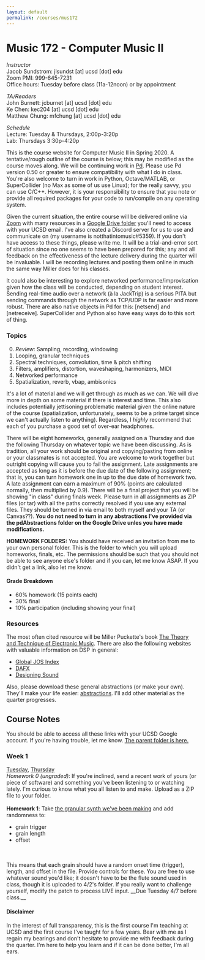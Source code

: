 ```yaml
---
layout: default
permalink: /courses/mus172
---
```

# Music 172 - Computer Music II

_Instructor_<br/>
Jacob Sundstrom: jlsundst [at] ucsd [dot] edu <br/>
Zoom PMI: 999-645-7231 <br/>
Office hours: Tuesday before class (11a-12noon) or by appointment

_TA/Readers_<br/>
John Burnett: jcburnet [at] ucsd [dot] edu <br/>
Ke Chen: kec204 [at] ucsd [dot] edu <br/>
Matthew Chung: mfchung [at] ucsd [dot] edu <br/>

_Schedule_<br/>
Lecture: Tuesday & Thursdays, 2:00p-3:20p <br/>
Lab: Thursdays 3:30p-4:20p <br/>

This is the course website for Computer Music II in Spring 2020. A tentative/rough outline of the course is below; this may be modified as the course moves along. We will be continuing work in [Pd](https://puredata.info/). Please use Pd version 0.50 or greater to ensure compatibility with what I do in class. You're also welcome to turn in work in Python, Octave/MATLAB, or SuperCollider (no Max as some of us use Linux); for the really savvy, you can use C/C++. However, it is your responsibility to ensure that you note or provide all required packages for your code to run/compile on any operating system.

Given the current situation, the entire course will be delivered online via [Zoom](https://ucsd.zoom.us/) with many resources in a [Google Drive folder](https://drive.google.com/open?id=1LRfJ2Vm_M63JiBS76DCifqpMrXyxdif-) you'll need to access with your UCSD email. I've also created a Discord server for us to use and communicate on (my username is notthatintomusic#5359). If you don't have access to these things, please write me. It will be a trial-and-error sort of situation since no one seems to have been prepared for this; any and all feedback on the effectiveness of the lecture delivery during the quarter will be invaluable. I will be recording lectures and posting them online in much the same way Miller does for his classes.

It could also be interesting to explore networked performance/improvisation given how the class will be conducted, depending on student interest. Sending real-time audio over a network (à la JackTrip) is a serious PITA but sending commands through the network as TCP/UDP is far easier and more robust. There are also native objects in Pd for this: [netsend] and [netreceive]. SuperCollider and Python also have easy ways do to this sort of thing.

### Topics

0. _Review_: Sampling, recording, windowing
1. Looping, granular techniques
2. Spectral techniques, convolution, time & pitch shifting
3. Filters, amplifiers, distortion, waveshaping, harmonizers, MIDI
4. Networked performance
5. Spatialization, reverb, vbap, ambisonics

It's a lot of material and we will get through as much as we can. We will dive more in depth on some material if there is interest and time. This also includes potentially jettisoning problematic material given the online nature of the course (spatialization, unfortunately, seems to be a prime target since we can't actually listen to anything). Regardless, I _highly_ recommend that each of you purchase a good set of over-ear headphones.

There will be eight homeworks, generally assigned on a Thursday and due the following Thursday on whatever topic we have been discussing. As is tradition, all your work should be original and copying/pasting from online or your classmates is not accepted. You are welcome to work together but outright copying will cause you to fail the assignment. Late assignments are accepted as long as it is before the due date of the following assignment; that is, you can turn homework one in up to the due date of homework two. A late assignment can earn a maximum of 90% (points are calculated normally, then multiplied by 0.9). There will be a final project that you will be showing "in class" during finals week.  Please turn in all assignments as ZIP files (or tar) with all the paths correctly resolved if you use any external files. They should be turned in via email to both myself and your TA (or Canvas??). __You do not need to turn in any abstractions I've provided via the pdAbstractions folder on the Google Drive unles you have made modifications.__

__HOMEWORK FOLDERS:__ You should have received an invitation from me to your own personal folder. This is the folder to which you will upload homeworks, finals, etc. The permissions should be such that you should not be able to see anyone else's folder and if you can, let me know ASAP. If you didn't get a link, also let me know.

#### Grade Breakdown
- 60% homework (15 points each)
- 30% final
- 10% participation (including showing your final)

### Resources
The most often cited resource will be Miller Puckette's book [The Theory and Technique of Electronic Music](http://msp.ucsd.edu/techniques.htm). There are also the following websites with valuable information on DSP in general:
- [Global JOS Index](https://ccrma.stanford.edu/~jos/jospubs.html)
- [DAFX](http://www.dafx.de/DAFX_Book_Page_2nd_edition/index.html)
- [Designing Sound](https://mitpress.mit.edu/books/designing-sound)

Also, please download these general abstractions (or make your own). They'll make your life easier: [abstractions](mus172/abstractions.zip). I'll add other material as the quarter progresses.

## Course Notes
You should be able to access all these links with your UCSD Google account. If you're having trouble, let me know. [The parent folder is here.](https://drive.google.com/open?id=1LRfJ2Vm_M63JiBS76DCifqpMrXyxdif-)
<br/>

### Week 1
[Tuesday](https://drive.google.com/open?id=1yRTjO6GG7QW-5Kw5kAbaP8f1-FKN3LG7), [Thursday](https://drive.google.com/open?id=1LMk5o7AgC9pLQ_W7kL7EohH4Rw2g7Y7a ) <br/>
_Homework 0 (ungraded)_: If you're inclined, send a recent work of yours (or piece of software) and something you've been listening to or watching lately. I'm curious to know what you all listen to and make. Upload as a ZIP file to your folder.
<br/>
<br/>
__Homework 1__: Take [the granular synth we've been making](mus172/02_april2-2020.pd) and add randomness to:
- grain trigger
- grain length
- offset
<br/>
<br/>
This means that each grain should have a random onset time (trigger), length, and offset in the file. Provide controls for these. You are free to use whatever sound you'd like; it doesn't have to be the flute sound used in class, though it is uploaded to 4/2's folder. If you really want to challenge yourself, modify the patch to process LIVE input. __Due Tuesday 4/7 before class.__

#### Disclaimer
In the interest of full transparency, this is the first course I'm teaching at UCSD and the first course I've taught for a few years. Bear with me as I regain my bearings and don't hesitate to provide me with feedback during the quarter. I'm here to help you learn and if it can be done better, I'm all ears.
